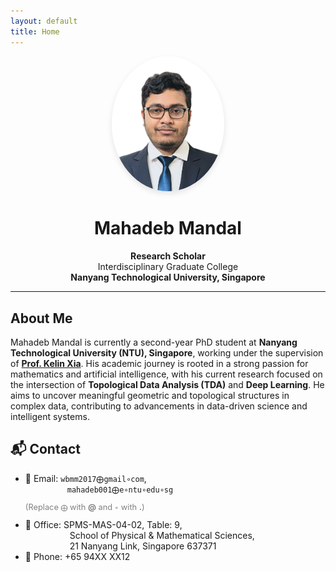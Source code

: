 ```yaml
---
layout: default
title: Home
---
```


<div align="center">
  <img src="assets/images/profile.png" alt="Profile Photo" width="180" style="border-radius: 50%; box-shadow: 0 4px 10px rgba(0,0,0,0.1);" />
  
  <h1>Mahadeb Mandal</h1>

  <p><strong>Research Scholar</strong><br>
  Interdisciplinary Graduate College<br>
  <strong>Nanyang Technological University, Singapore</strong></p>
</div>

---

## About Me

Mahadeb Mandal is currently a second-year PhD student at **Nanyang Technological University (NTU), Singapore**, working under the supervision of [**Prof. Kelin Xia**](https://personal.ntu.edu.sg/xiakelin/index.html). His academic journey is rooted in a strong passion for mathematics and artificial intelligence, with his current research focused on the intersection of **Topological Data Analysis (TDA)** and **Deep Learning**. He aims to uncover meaningful geometric and topological structures in complex data, contributing to advancements in data-driven science and intelligent systems.



<section class="contact-animated">
  <h2>📬 Contact</h2>
  <ul class="contact-info">
    <li><span>📧 Email:</span> 
      <a><code>wbmm2017⨁gmail∘com</code></a>,<br> 
      &nbsp;&nbsp;&nbsp;&nbsp;&nbsp;&nbsp;&nbsp;&nbsp;&nbsp;&nbsp;&nbsp;&nbsp;&nbsp;&nbsp;&nbsp;&nbsp;&nbsp;<a><code>mahadeb001⨁e∘ntu∘edu∘sg</code></a>
     <p style="font-size: 0.8rem; color: gray;">
  (Replace <code>⨁</code> with <strong>@</strong> and <code>∘</code> with <strong>.</strong>)
  </p>  
    </li>
    <li><span>📍 Office:</span> SPMS-MAS-04-02, Table: 9,<br>
      &nbsp;&nbsp;&nbsp;&nbsp;&nbsp;&nbsp;&nbsp;&nbsp;&nbsp;&nbsp;&nbsp;&nbsp;&nbsp;&nbsp;&nbsp;&nbsp;&nbsp;&nbsp;School of Physical & Mathematical Sciences,<br> 
      &nbsp;&nbsp;&nbsp;&nbsp;&nbsp;&nbsp;&nbsp;&nbsp;&nbsp;&nbsp;&nbsp;&nbsp;&nbsp;&nbsp;&nbsp;&nbsp;&nbsp;&nbsp;21 Nanyang Link, Singapore 637371
    </li>
    <li><span>📱 Phone:</span> +65 94XX XX12</li>
  </ul>
</section>

